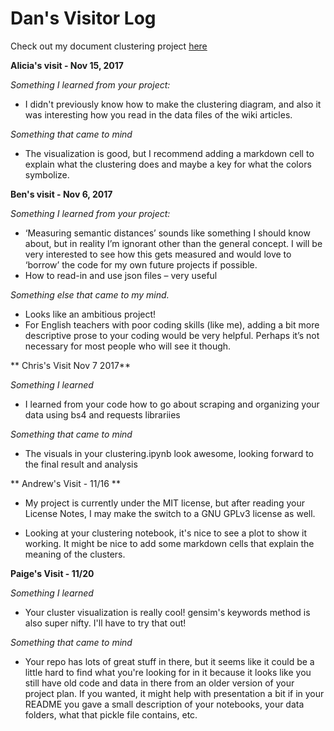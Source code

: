 # Dan's Visitor Log
Check out my document clustering project [here](https://github.com/Data-Science-for-Linguists/dan_project)

**Alicia's visit - Nov 15, 2017**

*Something I learned from your project:*  
- 	I didn't previously know how to make the clustering diagram, and also it was interesting how you read in the data files of the wiki articles.

*Something that came to mind*
- 	The visualization is good, but I recommend adding a markdown cell to explain what the clustering does and maybe a key for what the colors symbolize.


**Ben's visit - Nov 6, 2017**  

*Something I learned from your project:*  
-	‘Measuring semantic distances’ sounds like something I should know about, but in reality I’m ignorant other than the general concept. I will be very interested to see how this gets measured and would love to ‘borrow’ the code for my own future projects if possible.  
-	How to read-in and use json files – very useful  

*Something else that came to my mind.*  
-	Looks like an ambitious project!  
-	For English teachers with poor coding skills (like me), adding a bit more descriptive prose to your coding would be very helpful. Perhaps it’s not necessary for most people who will see it though.  

** Chris's Visit Nov 7 2017**

*Something I learned*
- I learned from your code how to go about scraping and organizing your data using bs4 and requests librariies

*Something that came to mind*
- The visuals in your clustering.ipynb look awesome, looking forward to the final result and analysis  

** Andrew's Visit - 11/16 **

- My project is currently under the MIT license, but after reading your License Notes, I may make the switch to a GNU GPLv3 license as well.

- Looking at your clustering notebook, it's nice to see a plot to show it working. It might be nice to add some markdown cells that explain the meaning of the clusters.

**Paige's Visit - 11/20**

*Something I learned*
- Your cluster visualization is really cool! gensim's keywords method is also super nifty. I'll have to try that out!

*Something that came to mind*
- Your repo has lots of great stuff in there, but it seems like it could be a little hard to find what you're looking for in it because it looks like you still have old code and data in there from an older version of your project plan. If you wanted, it might help with presentation a bit if in your README you gave a small description of your notebooks, your data folders, what that pickle file contains, etc.
